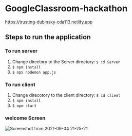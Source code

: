# GoogleClassroom-hackathon
https://trusting-dubinsky-cda113.netlify.app


## Steps to run the application
### To run server
1. Change directory to the Server directory: `$ cd Server`
2. `$ npm install`
3. `$ npx nodemon app.js`

### To run client
1. Change direcotory to the client directory: `$ cd client`
2. `$ npm install`
3. `$ npm start`

### welcome Screen 
![Screenshot from 2021-09-04 21-25-21](https://user-images.githubusercontent.com/57187594/132104867-08017edb-9fbc-41b0-aa46-bd8562b4079b.png)

